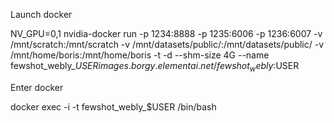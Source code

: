 Launch docker

NV_GPU=0,1 nvidia-docker run -p 1234:8888 -p 1235:6006 -p 1236:6007 -v /mnt/scratch:/mnt/scratch -v /mnt/datasets/public/:/mnt/datasets/public/ -v /mnt/home/boris:/mnt/home/boris -t -d --shm-size 4G --name fewshot_webly_$USER images.borgy.elementai.net/fewshot_webly:$USER 

Enter docker

docker exec -i -t fewshot_webly_$USER /bin/bash
